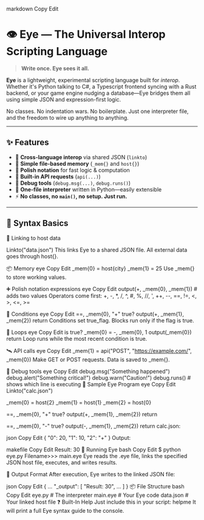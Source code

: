 
markdown
Copy
Edit
# 👁️ Eye — The Universal Interop Scripting Language

> **Write once. Eye sees it all.**

**Eye** is a lightweight, experimental scripting language built for *interop*. Whether it's Python talking to C#, a Typescript frontend syncing with a Rust backend, or your game engine nudging a database—Eye bridges them all using simple JSON and expression-first logic.

No classes. No indentation wars. No boilerplate. Just one interpreter file, and the freedom to wire up anything to anything.

---

## ✨ Features

- 🔗 **Cross-language interop** via shared JSON (`linkto`)
- 📄 **Simple file-based memory** (`_mem{}` and `host{}`)
- 🧠 **Polish notation** for fast logic & computation
- 🧰 **Built-in API requests** (`api(...)`)
- 🐞 **Debug tools** (`debug.msg(...)`, `debug.runs()`)
- 🧪 **One-file interpreter** written in Python—easily extensible
- ⚡ **No classes, no `main()`, no setup. Just run.**

---

## 🧠 Syntax Basics

📌 Linking to host data

Linkto("data.json")
This links Eye to a shared JSON file. All external data goes through host{}.

📦 Memory
eye
Copy
Edit
_mem{0} = host{city}
_mem{1} = 25
Use _mem{} to store working values.

➕ Polish notation expressions
eye
Copy
Edit
output(+, _mem{0}, _mem{1})   # adds two values
Operators come first:
+, -, *, /, ^, #, %, //, ', ++, --, ==, !=, <, >, <=, >=

🧾 Conditions
eye
Copy
Edit
==, _mem{0}, "+"
true?
output(+, _mem{1}, _mem{2})
return
Conditions set true_flag.
Blocks run only if the flag is true.

🔁 Loops
eye
Copy
Edit
is true?
  _mem{0} = -, _mem{0}, 1
  output(_mem{0})
return
Loop runs while the most recent condition is true.

🛰️ API calls
eye
Copy
Edit
_mem{1} = api("POST", "https://example.com/", _mem{0})
Make GET or POST requests. Data is saved to _mem{}.

🐛 Debug tools
eye
Copy
Edit
debug.msg("Something happened")
debug.alert("Something critical!")
debug.warn("Caution!")
debug.runs()        # shows which line is executing
🔧 Sample Eye Program
eye
Copy
Edit
Linkto("calc.json")

_mem{0} = host{2}
_mem{1} = host{1}
_mem{2} = host{0}

==, _mem{0}, "+"
true?
output(+, _mem{1}, _mem{2})
return

==, _mem{0}, "-"
true?
output(-, _mem{1}, _mem{2})
return
calc.json:

json
Copy
Edit
{
  "0": 20,
  "1": 10,
  "2": "+"
}
Output:

makefile
Copy
Edit
Result: 30
🚀 Running Eye
bash
Copy
Edit
$ python eye.py
Filename>>> main.eye
Eye reads the .eye file, links the specified JSON host file, executes, and writes results.

📁 Output Format
After execution, Eye writes to the linked JSON file:

json
Copy
Edit
{
  ...
  "_output": [
    "Result: 30",
    ...
  ]
}
📦 File Structure
bash
Copy
Edit
eye.py           # The interpreter
main.eye         # Your Eye code
data.json        # Your linked host file
❓ Built-In Help
Just include this in your script:
helpme
It will print a full Eye syntax guide to the console.
